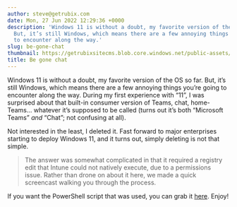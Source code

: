 ```yaml
---
author: steve@getrubix.com
date: Mon, 27 Jun 2022 12:29:36 +0000
description: 'Windows 11 is without a doubt, my favorite version of the OS so far.
  But, it’s still Windows, which means there are a few annoying things you’re going
  to encounter along the way.'
slug: be-gone-chat
thumbnail: https://getrubixsitecms.blob.core.windows.net/public-assets/content/v1/thumbnails/be-gone-chat_thumbnail.jpg
title: Be gone chat
---
```


Windows 11 is without a doubt, my favorite version of the OS so far. But, it’s still Windows, which means there are a few annoying things you’re going to encounter along the way. During my first experience with “11”, I was surprised about that built-in consumer version of Teams, chat, home-Teams… whatever it’s supposed to be called (turns out it’s both “Microsoft Teams” _and_ “Chat”; not confusing at all).

Not interested in the least, I deleted it. Fast forward to major enterprises starting to deploy Windows 11, and it turns out, simply deleting is not that simple.

>The answer was somewhat complicated in that it required a registry edit that Intune could not natively execute, due to a permissions issue. Rather than drone on about it here, we made a quick screencast walking you through the process.

If you want the PowerShell script that was used, you can grab it [here](https://github.com/groovemaster17/IntunePowershell/blob/main/removeChat.ps1). Enjoy!
